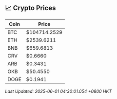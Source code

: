 ## 📈 Crypto Prices

| Coin | Price |
| ---- | ----- |
| BTC | $104714.2529 |
| ETH | $2539.6211 |
| BNB | $659.6813 |
| CRV | $0.6660 |
| ARB | $0.3431 |
| OKB | $50.4550 |
| DOGE | $0.1941 |

_Last Updated: 2025-06-01 04:30:01.054 +0800 HKT_